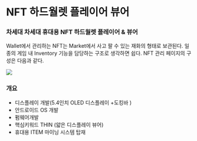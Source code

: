 # NFT 하드월렛 플레이어 뷰어

### 차세대 차세대 휴대용 NFT 하드월렛 플레이어 & 뷰어

Wallet에서 관리하는 NFT는 Market에서 사고 팔 수 있는 재화의 형태로 보관된다. 일종의 게임 내 Inventory 기능을 담당하는 구조로 생각하면 쉽다. NFT 관리 페이지의 구성은 다음과 같다.



![](.gitbook/assets/하드월렛\_레이어\_도식.jpg)



### 개요

* 디스플레이 개발(5.4인치 OLED 디스플레이 +도킹바 )&#x20;
* 안드로이드 OS 개발
* 펌웨어개발&#x20;
* 핵심키워드 THIN (얇은 디스플레이 뷰어)&#x20;
* 휴대용 ITEM 마이닝 시스템 탑재







